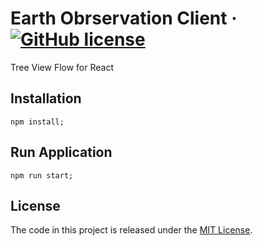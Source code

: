# Earth Obrservation Client &middot; [![GitHub license](https://img.shields.io/badge/license-MIT-blue.svg)](https://github.com/facebook/react/blob/master/LICENSE)
Tree View Flow for React


## Installation
```
npm install;
```

## Run Application
```
npm run start;
```


## License
The code in this project is released under the [MIT License](https://github.com/valeriogiocondi/tree-vew-flow/blob/master/LICENSE).